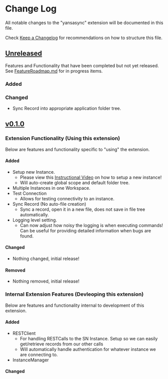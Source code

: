 # Change Log
All notable changes to the "yansasync" extension will be documented in this file.

Check [Keep a Changelog](http://keepachangelog.com/) for recommendations on how to structure this file.

## [Unreleased]()
Features and Functionality that have been completed but not yet released. See [FeatureRoadmap.md]() for in progress items.

### Added

### Changed
- Sync Record into appropriate application folder tree.

## [v0.1.0]()

### Extension Functionality (Using this extension)
Below are features and functionality specific to "using" the extension. 
#### Added
- Setup new Instance.
    - Please view this [Instructional Video](https://youtube.com) on how to setup a new instance!
    - Will auto-create global scope and default folder tree.
- Multiple Instances in one Workspace.
- Test Connection
    - Allows for testing connectivity to an instance.
- Sync Record (No auto-file creation)
    - Sync a record, open it in a new file, does not save in file tree automatically.
- Logging level setting.
    - Can now adjust how noisy the logging is when executing commands! Can be useful for providing detailed information when bugs are found.

#### Changed
- Nothing changed, initial release!

#### Removed
- Nothing removed, initial release!

### Internal Extension Features (Devleoping this extension)
Below are features and functionality internal to development of this extension.
#### Added
- RESTClient
    - For handling RESTCalls to the SN Instance. Setup so we can easily get/retrieve records from our other calls
    - Will automatically handle authentication for whatever instance we are connecting to. 
- InstanceManager

#### Changed

